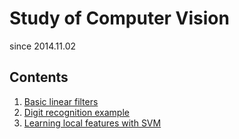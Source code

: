 Study of Computer Vision
========================

since 2014.11.02

Contents
--------

1. [Basic linear filters](http://nbviewer.ipython.org/github/carpedm20/Study-of-Computer-Vision/blob/master/notebooks/1_basic_linear_filters.ipynb)
2. [Digit recognition example](http://nbviewer.ipython.org/github/carpedm20/Study-of-Computer-Vision/blob/master/notebooks/2_digit_recognition_example.ipynb)
3. [Learning local features with SVM](http://nbviewer.ipython.org/github/carpedm20/Study-of-Computer-Vision/blob/master/notebooks/3_learning_local_feature_with_svm.ipynb)
